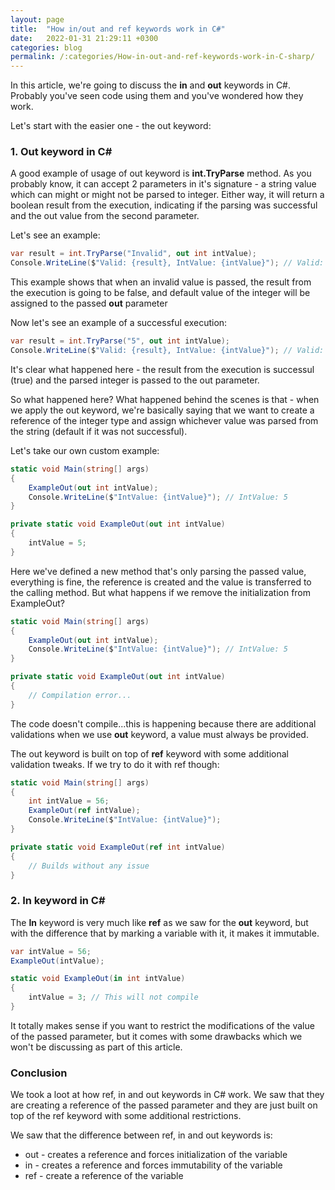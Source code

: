 ```yaml
---
layout: page
title:  "How in/out and ref keywords work in C#"
date:   2022-01-31 21:29:11 +0300
categories: blog
permalink: /:categories/How-in-out-and-ref-keywords-work-in-C-sharp/
---
```


In this article, we're going to discuss the **in** and **out** keywords in C#. Probably
you've seen code using them and you've wondered how they work.

Let's start with the easier one - the out keyword:

### 1. Out keyword in C#

A good example of usage of out keyword is **int.TryParse** method. As you probably know, 
it can accept 2 parameters in it's signature - a string value which can might or might not be 
parsed to integer. Either way, it will return a boolean result from the execution, indicating if
the parsing was successful and the out value from the second parameter.

Let's see an example: 

```c#
var result = int.TryParse("Invalid", out int intValue);
Console.WriteLine($"Valid: {result}, IntValue: {intValue}"); // Valid: false, IntValue: 0"
```
This example shows that when an invalid value is passed, the result from the execution is going to be 
false, and default value of the integer will be assigned to the passed **out** parameter

Now let's see an example of a successful execution:

``` c#
var result = int.TryParse("5", out int intValue);
Console.WriteLine($"Valid: {result}, IntValue: {intValue}"); // Valid: true, IntValue: 5"
```

It's clear what happened here - the result from the execution is successul (true) and the parsed integer
is passed to the out parameter.

So what happened here? What happened behind the scenes is that - when we apply the out keyword, we're 
basically saying that we want to create a reference of the integer type and assign whichever value was
parsed from the string (default if it was not successful).

Let's take our own custom example:

```c#
static void Main(string[] args)
{
    ExampleOut(out int intValue);
    Console.WriteLine($"IntValue: {intValue}"); // IntValue: 5
}

private static void ExampleOut(out int intValue)
{
    intValue = 5;
}
```

Here we've defined a new method that's only parsing the passed value,
everything is fine, the reference is created and the value is transferred to the calling method. 
But what happens if we remove the initialization from ExampleOut?

```c#
static void Main(string[] args)
{
    ExampleOut(out int intValue);
    Console.WriteLine($"IntValue: {intValue}"); // IntValue: 5
}

private static void ExampleOut(out int intValue)
{
    // Compilation error...
}
```

The code doesn't compile...this is happening because there are additional
validations when we use **out** keyword, a value must always be provided.

The out keyword is built on top of **ref** keyword with some additional
validation tweaks. If we try to do it with ref though:

```c#
static void Main(string[] args)
{
    int intValue = 56;
    ExampleOut(ref intValue);
    Console.WriteLine($"IntValue: {intValue}");
}

private static void ExampleOut(ref int intValue)
{
    // Builds without any issue
}
```

### 2. In keyword in C#

The **In** keyword is very much like **ref** as we saw for the **out**
keyword, but with the difference that by marking a variable with it,
it makes it immutable.

```c#
var intValue = 56;
ExampleOut(intValue);

static void ExampleOut(in int intValue)
{
    intValue = 3; // This will not compile
}
```

It totally makes sense if you want to restrict the modifications of the value
of the passed parameter, but it comes with some drawbacks which we won't
be discussing as part of this article.

### Conclusion

We took a loot at how ref, in and out keywords in C# work. We saw that
they are creating a reference of the passed parameter and they are just
built on top of the ref keyword with some additional restrictions.

We saw that the difference between ref, in and out keywords is:
- out - creates a reference and forces initialization of the variable
- in - creates a reference and forces immutability of the variable
- ref - create a reference of the variable
